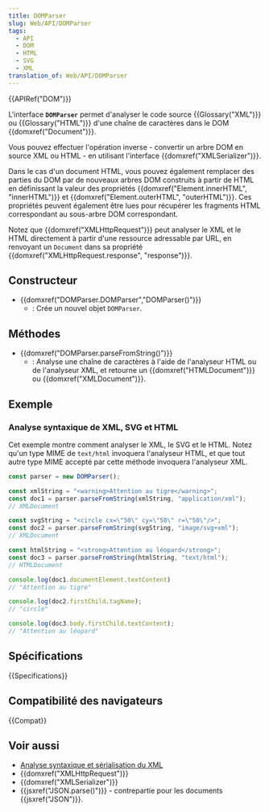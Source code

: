 ```yaml
---
title: DOMParser
slug: Web/API/DOMParser
tags:
  - API
  - DOM
  - HTML
  - SVG
  - XML
translation_of: Web/API/DOMParser
---
```


{{APIRef("DOM")}}

L'interface **`DOMParser`** permet d'analyser le code source {{Glossary("XML")}} ou {{Glossary("HTML")}} d'une chaîne de caractères dans le DOM {{domxref("Document")}}.

Vous pouvez effectuer l'opération inverse - convertir un arbre DOM en source XML ou HTML - en utilisant l'interface {{domxref("XMLSerializer")}}.

Dans le cas d'un document HTML, vous pouvez également remplacer des parties du DOM par de nouveaux arbres DOM construits à partir de HTML en définissant la valeur des propriétés {{domxref("Element.innerHTML", "innerHTML")}} et {{domxref("Element.outerHTML", "outerHTML")}}. Ces propriétés peuvent également être lues pour récupérer les fragments HTML correspondant au sous-arbre DOM correspondant.

Notez que {{domxref("XMLHttpRequest")}} peut analyser le XML et le HTML directement à partir d'une ressource adressable par URL, en renvoyant un `Document` dans sa propriété {{domxref("XMLHttpRequest.response", "response")}}.

## Constructeur

- {{domxref("DOMParser.DOMParser","DOMParser()")}}
  - : Crée un nouvel objet `DOMParser`.

## Méthodes

- {{domxref("DOMParser.parseFromString()")}}
  - : Analyse une chaîne de caractères à l'aide de l'analyseur HTML ou de l'analyseur XML, et retourne un {{domxref("HTMLDocument")}} ou {{domxref("XMLDocument")}}.

## Exemple

### Analyse syntaxique de XML, SVG et HTML

Cet exemple montre comment analyser le XML, le SVG et le HTML. Notez qu'un type MIME de `text/html` invoquera l'analyseur HTML, et que tout autre type MIME accepté par cette méthode invoquera l'analyseur XML.

```js
const parser = new DOMParser();

const xmlString = "<warning>Attention au tigre</warning>";
const doc1 = parser.parseFromString(xmlString, "application/xml");
// XMLDocument

const svgString = "<circle cx=\"50\" cy=\"50\" r=\"50\"/>";
const doc2 = parser.parseFromString(svgString, "image/svg+xml");
// XMLDocument

const htmlString = "<strong>Attention au léopard</strong>";
const doc3 = parser.parseFromString(htmlString, "text/html");
// HTMLDocument

console.log(doc1.documentElement.textContent)
// "Attention au tigre"

console.log(doc2.firstChild.tagName);
// "circle"

console.log(doc3.body.firstChild.textContent);
// "Attention au léopard"
```

## Spécifications

{{Specifications}}

## Compatibilité des navigateurs

{{Compat}}

## Voir aussi

- [Analyse syntaxique et sérialisation du XML](/fr/docs/Web/Guide/Parsing_and_serializing_XML)
- {{domxref("XMLHttpRequest")}}
- {{domxref("XMLSerializer")}}
- {{jsxref("JSON.parse()")}} - contrepartie pour les documents {{jsxref("JSON")}}.
